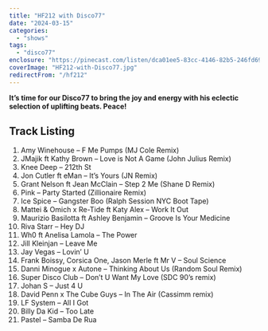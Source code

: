 ```yaml
---
title: "HF212 with Disco77"
date: "2024-03-15"
categories:
  - "shows"
tags:
  - "disco77"
enclosure: "https://pinecast.com/listen/dca01ee5-83cc-4146-82b5-246fd69323aa.mp3 119766381 audio/mpeg "
coverImage: "HF212-with-Disco77.jpg"
redirectFrom: "/hf212"
---
```


**It’s time for our Disco77 to bring the joy and energy with his eclectic selection of uplifting beats. Peace!**

## Track Listing

1. Amy Winehouse – F Me Pumps (MJ Cole Remix)
2. JMajik ft Kathy Brown – Love is Not A Game (John Julius Remix)
3. Knee Deep – 212th St
4. Jon Cutler ft eMan – It’s Yours (JN Remix)
5. Grant Nelson ft Jean McClain – Step 2 Me (Shane D Remix)
6. Pink – Party Started (Zillionaire Remix)
7. Ice Spice – Gangster Boo (Ralph Session NYC Boot Tape)
8. Mattei & Omich x Re-Tide ft Katy Alex – Work It Out
9. Maurizio Basilotta ft Ashley Benjamin – Groove Is Your Medicine
10. Riva Starr – Hey DJ
11. Wh0 ft Anelisa Lamola – The Power
12. Jill Kleinjan – Leave Me
13. Jay Vegas – Lovin’ U
14. Frank Boissy, Corsica One, Jason Merle ft Mr V – Soul Science
15. Danni Minogue x Autone – Thinking About Us (Random Soul Remix)
16. Super Disco Club – Don’t U Want My Love (SDC 90’s remix)
17. Johan S – Just 4 U
18. David Penn x The Cube Guys – In The Air (Cassimm remix)
19. LF System – All I Got
20. Billy Da Kid – Too Late
21. Pastel – Samba De Rua
